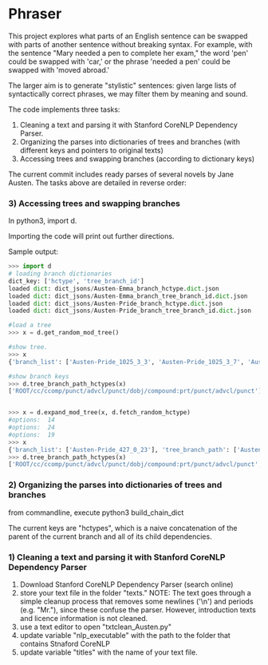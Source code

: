 # Phraser

This project explores what parts of an English sentence can be swapped with parts of another sentence without breaking syntax. For example, with the sentence "Mary needed a pen to complete her exam," the word 'pen' could be swapped with 'car,' or the phrase 'needed a pen' could be swapped with 'moved abroad.' 

The larger aim is to generate "stylistic" sentences: given large lists of syntactically correct phrases, we may filter them by meaning and sound.

The code implements three tasks: 

1. Cleaning a text and parsing it with Stanford CoreNLP Dependency Parser. 
2. Organizing the parses into dictionaries of trees and branches (with different keys and pointers to original texts)
3. Accessing trees and swapping branches (according to dictionary keys)


The current commit includes ready parses of several novels by Jane Austen. The tasks above are detailed in reverse order:

### 3) Accessing trees and swapping branches

In python3, import d.

Importing the code will print out further directions. 


Sample output:

```python
>>> import d
# loading branch dictionaries
dict_key: ['hctype', 'tree_branch_id']
loaded dict: dict_jsons/Austen-Emma_branch_hctype.dict.json
loaded dict: dict_jsons/Austen-Emma_branch_tree_branch_id.dict.json
loaded dict: dict_jsons/Austen-Pride_branch_hctype.dict.json
loaded dict: dict_jsons/Austen-Pride_branch_tree_branch_id.dict.json

#load a tree
>>> x = d.get_random_mod_tree()

#show tree. 
>>> x
{'branch_list': ['Austen-Pride_1025_3_3', 'Austen-Pride_1025_3_7', 'Austen-Pride_1025_3_18'], 'tree_branch_path': ['Austen-Pride_1025_3_11'], 'branch_slots': ['And', [], ',', [], ',', 'find', 'them', 'out', ',', [], '.'], 'tree_branch_id': 'Austen-Pride_1025_3_11'}

#show branch keys
>>> d.tree_branch_path_hctypes(x)
['ROOT/cc/ccomp/punct/advcl/punct/dobj/compound:prt/punct/advcl/punct']


>>> x = d.expand_mod_tree(x, d.fetch_random_hctype)
#options:  14
#options:  24
#options:  19
>>> x
{'branch_list': ['Austen-Pride_427_0_23'], 'tree_branch_path': ['Austen-Pride_1025_3_11', [], 'Austen-Mansfield_427_0_16', [], 'Austen-Pride_427_0_21', [], 'Austen-Emma_1586_1_5', []], 'branch_slots': ['And', 'complaining', 'about', ',', 'when', 'Charles', 'gets', [], ',', 'find', 'them', 'out', ',', 'when', 'she', 'did', 'speak', '.']}
>>> d.tree_branch_path_hctypes(x)
['ROOT/cc/ccomp/punct/advcl/punct/dobj/compound:prt/punct/advcl/punct', [], 'ccomp/advmod', [], 'advcl/advmod/nsubj/nmod:to', [], 'advcl/advmod/nsubj/aux', []]
```

### 2) Organizing the parses into dictionaries of trees and branches

from commandline, execute
python3 build_chain_dict


The current keys are "hctypes", which is a naive concatenation of
the parent of the current branch and all of its child dependencies.


### 1) Cleaning a text and parsing it with Stanford CoreNLP Dependency Parser
1. Download Stanford CoreNLP Dependency Parser (search online)
2. store your text file in the folder "texts." NOTE: The text goes through a simple cleanup process that removes some newlines ('\n') and periods (e.g. "Mr."), since these confuse the parser. However, introduction texts and licence information is not cleaned. 
3. use a text editor to open "txtclean_Austen.py"
4. update variable "nlp_executable" with the path to the folder that contains Stnaford CoreNLP
5. update variable "titles" with the name of your text file.
